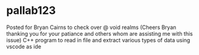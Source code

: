 # pallab123 

Posted for Bryan Cairns to check over @  void realms  (Cheers  Bryan thanking you for your patiance and others whom are assisting me  with this issue) 
C++ program to read in file and extract various types of data using vscode as ide 

